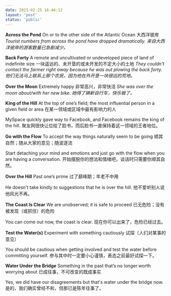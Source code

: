 ```yaml
---
date: 2021-02-25 16:44:12
layout: 'post'
status: 'public'
---
```


**Across the Pond**
On or to the other side of the Atlantic Ocean
大西洋彼岸
 *Tourist numbers from across the pond have dropped dramatically.* 
 *来自大西洋彼岸的游客数量已急剧减少。* 

**Back Forty**
A remote and uncultivated or undeveloped piece of land of indefinite size
一块遥远的、未开垦的或未开发的不定大小的土地
 *They couldn't contact the farmer right away because he was out plowing the back forty.* 
 *他们无法马上联系上那个农民，因为他在外开垦一块很远的荒地。* 

**Over the Moon**
Extremely happy
非常高兴，非常快活
 *She was over the moon about/with her new bike.* 
 *她得了辆新自行车，快乐极了。* 

**King of the Hill**
At the top of one’s field; the most influential person in a given field or area
在某一领域或区域中最有影响力的人

MySpace quickly gave way to Facebook, and Facebook remains the king of the hill.
聚友网很快让位给了脸书，而后脸书一直保持着这一领域的王者地位。

**Go with the Flow**
To accept the way things naturally seem to be going
顺其自然；随从大家的意见；随波逐流

Start detaching your mind and emotions and just go with the flow when you are having a conversation.
开始摆脱你的想法和情绪吧，谈话时只需要你顺其自然。

**Over the Hill**
Past one’s prime
过了巅峰期；年老不中用

He doesn't take kindly to suggestions that he is over the hill.
他不爱听别人说他风光不再。

**The Coast Is Clear**
We are unobserved; it is safe to proceed
已无危险；没有被发现（或抓住）的危险

You can come out now, the coast is clear.
现在你可以出来了，危险已经过去。

**Test the Water(s)**
Experiment with something cautiously
试探（人们对某事的意见）

You should be cautious when getting involved and test the water before committing yourself.
参与其中时一定要小心谨慎，表态之前最好试探一下。

**Water Under the Bridge**
Something in the past that’s no longer worth worrying about
已成往事，不可改变的既成事实

Yes, we did have our disagreements but that's water under the bridge now.
是的，我们确实曾经不和，但那已是陈年往事了。